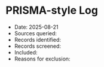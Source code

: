 # PRISMA-style Log
- Date: 2025-08-21
- Sources queried:
- Records identified:
- Records screened:
- Included:
- Reasons for exclusion:
